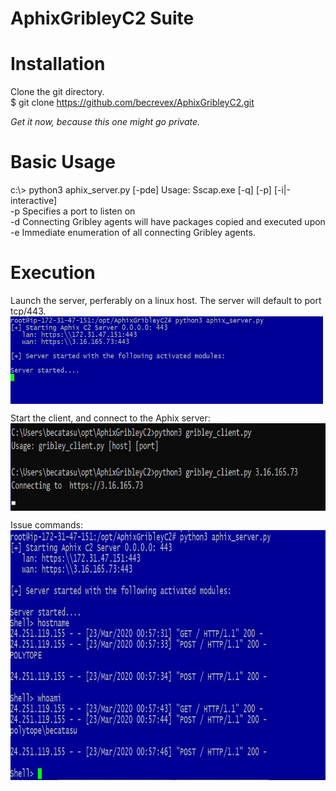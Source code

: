 # AphixGribleyC2 Suite

# Installation
Clone the git directory.<br>
$ git clone https://github.com/becrevex/AphixGribleyC2.git<br>

<i>Get it now, because this one might go private.</i>

# Basic Usage
c:\\> python3 aphix_server.py [-pde]
Usage: Sscap.exe [-q] [-p] [-i|-interactive]<br>
     -p     Specifies a port to listen on<br>
     -d     Connecting Gribley agents will have packages copied and executed upon <br>
     -e     Immediate enumeration of all connecting Gribley agents.<br>

# Execution

Launch the server, perferably on a linux host.  The server will default to port tcp/443.<br>
<img align="center" src="https://github.com/becrevex/AphixGribleyC2/blob/master/img/start_server.JPG" width="500" height="140" />


Start the client, and connect to the Aphix server: <br>
<img align="center" src="https://github.com/becrevex/AphixGribleyC2/blob/master/img/run_client.JPG" width="700" height="140" />

Issue commands:<br>
<img align="center" src="https://github.com/becrevex/AphixGribleyC2/blob/master/img/issue_commands.JPG" width="700" height="400" />





